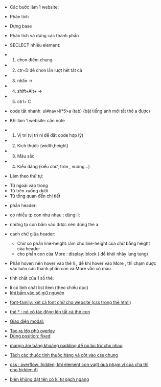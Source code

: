 - Các bước làm 1 website:
+ Phân tích
+ Dựng base
+ Phân tích và dựng các thành phần 

+ SECLECT nhiều element:
+ 1. chọn điểm chung
+ 2. ctr+D để chon lần lượt hết tất cả
+ 3. nhấn -> 
+ 4. shift+Alt+ ->
+ 5. ctrl+ C
+ code tắt nhanh: ul#nav>li*5>a (tab) (bật tiếng anh mới tắt thẻ a được)

+ Khi làm 1 website: cần note
- 1. Vị trí (vị trí ni để đặt code hợp lý)
- 2. Kích thước (width,height)
- 3. Màu sắc 
- 4. Kiểu dáng (kiểu chữ, tròn , vuông...)

+ Làm theo thứ tự:
- Từ ngoài vào trong
- Từ trên xuống dưới
- Từ tổng quan đến chi tiết

+ phần header:
- có nhiều tp con như nhau : dùng li;
- những tp con bấm vào được nên dùng thẻ a
- canh chữ giữa header:
   + Chữ có phần line-height: làm cho line-height của chữ bằng height của header
   + cho phần con của More : display: block ( để khỏi nhảy lung tung)

- Phần hover: nên hover vào thẻ li , để khi hover vào More , thì chạm được vào luôn các thành phần con và More vẫn có màu



+ tính chất của 1 số thẻ:
- li có tính chất list item (theo chiều dọc)
- <a href="#"> khi bấm vào sẽ giữ nguyên 

+  font-family: xét cả font chữ cho website (css trong thẻ html)
+ thẻ * : nó có tác động lên tất cả thẻ con

+ Giao diện modal:
- Tạo ra lớp phủ overlay
- Dùng position: fixed

+ margin âm bằng khoảng padding để nó bù trừ cho nhau



+ Tách các thuộc tính thuộc hàng và cột vào css chung 
+ css : overflow: hidden; khi element con vượt quá phạm vi của cha thì cho hidden đi

+ biến không đặt tên có kí tự gạch ngang